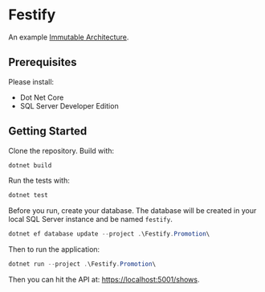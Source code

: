 # Festify

An example [Immutable Architecture](https://immutablearchitecture.com).

## Prerequisites

Please install:

* Dot Net Core
* SQL Server Developer Edition

## Getting Started

Clone the repository.
Build with:

```powershell
dotnet build
```

Run the tests with:

```powershell
dotnet test
```

Before you run, create your database.
The database will be created in your local SQL Server instance and be named `festify`.

```powershell
dotnet ef database update --project .\Festify.Promotion\
```

Then to run the application:

```powershell
dotnet run --project .\Festify.Promotion\
```

Then you can hit the API at: [https://localhost:5001/shows](https://localhost:5001/shows).
